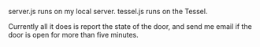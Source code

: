 server.js runs on my local server.
tessel.js runs on the Tessel.

Currently all it does is report the state of the door, and send me email if the door is open for more than five minutes.
